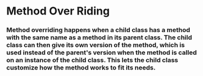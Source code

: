 # Method Over Riding

### Method overriding happens when a child class has a method with the same name as a method in its parent class. The child class can then give its own version of the method, which is used instead of the parent's version when the method is called on an instance of the child class. This lets the child class customize how the method works to fit its needs.
